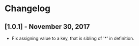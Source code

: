 # Changelog

## [1.0.1] - November 30, 2017

* Fix assigning value to a key, that is sibling of '\*' in definition.
